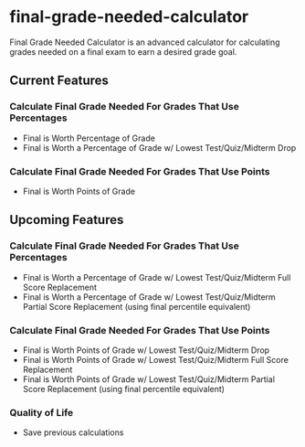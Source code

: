 # final-grade-needed-calculator

Final Grade Needed Calculator is an advanced calculator for calculating grades needed on a final exam to earn a desired grade goal.


## Current Features

### Calculate Final Grade Needed For Grades That Use Percentages
- Final is Worth Percentage of Grade
- Final is Worth a Percentage of Grade w/ Lowest Test/Quiz/Midterm Drop

### Calculate Final Grade Needed For Grades That Use Points
- Final is Worth Points of Grade


## Upcoming Features

### Calculate Final Grade Needed For Grades That Use Percentages
- Final is Worth a Percentage of Grade w/ Lowest Test/Quiz/Midterm Full Score Replacement
- Final is Worth a Percentage of Grade w/ Lowest Test/Quiz/Midterm Partial Score Replacement (using final percentile equivalent)

### Calculate Final Grade Needed For Grades That Use Points
- Final is Worth Points of Grade w/ Lowest Test/Quiz/Midterm Drop
- Final is Worth Points of Grade w/ Lowest Test/Quiz/Midterm Full Score Replacement
- Final is Worth Points of Grade w/ Lowest Test/Quiz/Midterm Partial Score Replacement (using final percentile equivalent)

### Quality of Life
- Save previous calculations

